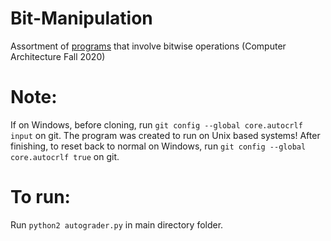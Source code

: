# Bit-Manipulation
Assortment of [programs](https://github.com/JasonNDao/Bit-Manipulation/blob/main/hw3.pdf) that involve bitwise operations (Computer Architecture Fall 2020)

# Note:
If on Windows, before cloning, run `git config --global core.autocrlf input` on git.
The program was created to run on Unix based systems!
After finishing, to reset back to normal on Windows, run `git config --global core.autocrlf true` on git.

# To run:
Run `python2 autograder.py` in main directory folder.
